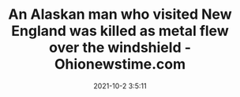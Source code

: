 ---
"title": "An Alaskan man who visited New England was killed as metal flew over the windshield - Ohionewstime.com"
"date": "2021-10-2 3:5:11"
"feed_name": "GOOGLENEWSCONSTRUCTION"
"feed_website": "https://news.google.com/search?q=construction%2Bincident&hl=en-US&gl=US&ceid=US:en"
"feed_rss": "https://news.google.com/rss/search?q=construction%2Bincident&hl=en-US&gl=US&ceid=US:en"
"link": "https://ohionewstime.com/an-alaskan-man-who-visited-new-england-was-killed-as-metal-flew-over-the-windshield/263129/"
"source": "{'href': 'https://ohionewstime.com', 'title': 'Ohionewstime.com'}"
"file": "_posts/2021-1-1-319c2f980036ecce76da3273dd998c315ba3f8bb.md"
"accident": "0"
"drilling": "0"
"dead": "0"
"injured": "0"
"arrested": "0"
"where": "unknown site"
"causes": "unknown"
"place": "unknown place"
---